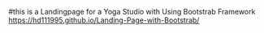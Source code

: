 #this is a Landingpage for a Yoga Studio with Using Bootstrab Framework
https://hd111995.github.io/Landing-Page-with-Bootstrab/
